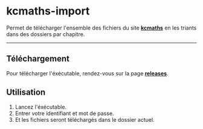 # kcmaths-import
Permet de télécharger l'ensemble des fichiers du site **[kcmaths](https://kcmaths.com)** en les triants dans des dossiers par chapitre.

---


## Téléchargement
Pour télécharger l'éxécutable, rendez-vous sur la page **[releases](https://github.com/Faywynnn/kcmaths-import/releases)**.

## Utilisation
1. Lancez l'éxécutable.
2. Entrer votre identifiant et mot de passe.
3. Et les fichiers seront téléchargés dans le dossier actuel.